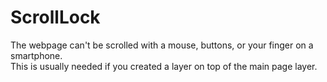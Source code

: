 # ScrollLock
The webpage can't be scrolled with a mouse, buttons, or your finger on a smartphone.  
This is usually needed if you created a layer on top of the main page layer.
